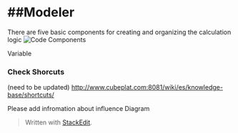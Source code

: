 # ##Modeler

There are five basic components for creating and organizing the calculation logic
![Code Components](http://img.pyplan.org/Quick_start_code_components.png)

 Variable


### Check Shorcuts
(need to be updated)
http://www.cubeplat.com:8081/wiki/es/knowledge-base/shortcuts/

Please add infromation about influence Diagram
> Written with [StackEdit](https://stackedit.io/).
<!--stackedit_data:
eyJoaXN0b3J5IjpbLTE3NjMxMDAyMjQsLTI5MzAyNTMxNiwxNz
Q1MjMyNTU4XX0=
-->